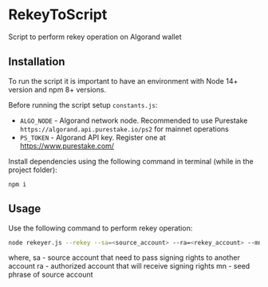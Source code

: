 # RekeyToScript
Script to perform rekey operation on Algorand wallet


## Installation

To run the script it is important to have an environment with Node 14+ version and npm 8+ versions. 

Before running the script setup `constants.js`:

- `ALGO_NODE` - Algorand network node. Recommended to use Purestake `https://algorand.api.purestake.io/ps2` for mainnet operations
- `PS_TOKEN` - Algorand API key. Register one at https://www.purestake.com/

Install dependencies using the following command in terminal (while in the project folder):

`npm i`

## Usage

Use the following command to perform rekey operation:

```bash
node rekeyer.js --rekey --sa=<source_account> --ra=<rekey_account> --mn="<mnemonic>"
```

where,
sa - source account that need to pass signing rights to another account
ra - authorized account that will receive signing rights
mn - seed phrase of source account
